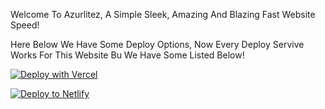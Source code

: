Welcome To Azurlitez, A Simple Sleek, Amazing And Blazing Fast Website Speed!

Here Below We Have Some Deploy Options, Now Every Deploy Servive Works For This Website Bu We Have Some Listed Below!

[![Deploy with Vercel](https://vercel.com/button)](https://github.com/GrabbitGames/Azurlitez/tree/main)

[![Deploy to Netlify](https://www.netlify.com/img/deploy/button.svg)](https://github.com/GrabbitGames/Azurlitez/tree/main)

